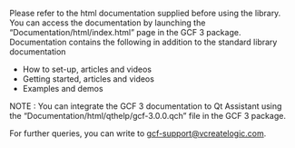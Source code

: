 Please refer to the html documentation supplied before using the library. You can access the documentation by launching the “Documentation/html/index.html” page in the GCF 3 package. Documentation contains the following in addition to the standard library documentation

* How to set-up, articles and videos
* Getting started, articles and videos
* Examples and demos

NOTE : You can integrate the GCF 3 documentation to Qt Assistant using the “Documentation/html/qthelp/gcf-3.0.0.qch” file in the GCF 3 package.

For further queries, you can write to gcf-support@vcreatelogic.com.